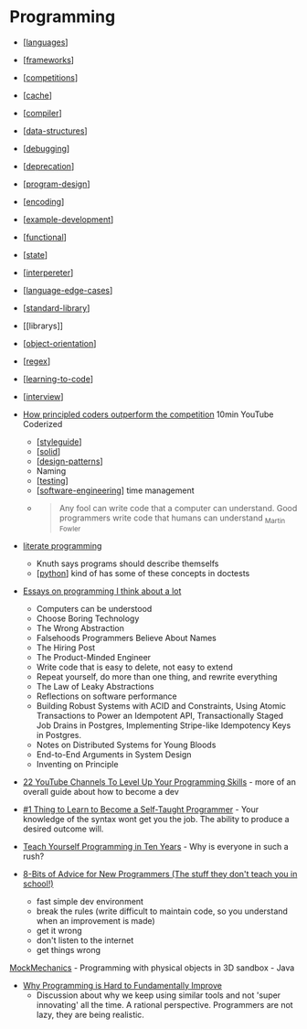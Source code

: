 Programming
===========

* [[languages]]
* [[frameworks]]
* [[competitions]]
* [[cache]]
* [[compiler]]
* [[data-structures]]
* [[debugging]]
* [[deprecation]]
* [[program-design]]
* [[encoding]]
* [[example-development]]
* [[functional]]
* [[state]]
* [[interpereter]]
* [[language-edge-cases]]
* [[standard-library]]
* [[librarys]]
* [[object-orientation]]
* [[regex]]
* [[learning-to-code]]
* [[interview]]

* [How principled coders outperform the competition](https://www.youtube.com/watch?v=q1qKv5TBaOA) 10min YouTube Coderized
    * [[styleguide]]
    * [[solid]]
    * [[design-patterns]]
    * Naming
    * [[testing]]
    * [[software-engineering]] time management
    * > Any fool can write code that a computer can understand. Good programmers write code that humans can understand <sub>Martin Fowler</sub>

* [literate programming](http://literateprogramming.com/)
    * Knuth says programs should describe themselfs
    * [[python]] kind of has some of these concepts in doctests

* [Essays on programming I think about a lot](https://www.benkuhn.net/progessays/)
    * Computers can be understood
    * Choose Boring Technology
    * The Wrong Abstraction
    * Falsehoods Programmers Believe About Names
    * The Hiring Post
    * The Product-Minded Engineer
    * Write code that is easy to delete, not easy to extend
    * Repeat yourself, do more than one thing, and rewrite everything
    * The Law of Leaky Abstractions
    * Reflections on software performance
    * Building Robust Systems with ACID and Constraints, Using Atomic Transactions to Power an Idempotent API, Transactionally Staged Job Drains in Postgres, Implementing Stripe-like Idempotency Keys in Postgres.
    * Notes on Distributed Systems for Young Bloods
    * End-to-End Arguments in System Design
    * Inventing on Principle

* [22 YouTube Channels To Level Up Your Programming Skills](https://blog.codegiant.io/programming-skills-d77d4abdf255) - more of an overall guide about how to become a dev

* [#1 Thing to Learn to Become a Self-Taught Programmer](https://youtu.be/sYjEzOIa5JI?t=83) - Your knowledge of the syntax wont get you the job. The ability to produce a desired outcome will.

* [Teach Yourself Programming in Ten Years](https://norvig.com/21-days.html#answers) - Why is everyone in such a rush?

* [8-Bits of Advice for New Programmers (The stuff they don't teach you in school!)](https://www.youtube.com/watch?v=vVRCJ52g5m4)
    * fast simple dev environment
    * break the rules (write difficult to maintain code, so you understand when an improvement is made)
    * get it wrong
    * don't listen to the internet
    * get things wrong



[MockMechanics](https://mockmechanics.com/) - Programming with physical objects in 3D sandbox - Java


* [Why Programming is Hard to Fundamentally Improve](https://aidancunniffe.com/why-programming-is-hard-to-fundamentally-improve-4101612d4ad9)
    * Discussion about why we keep using similar tools and not 'super innovating' all the time. A rational perspective. Programmers are not lazy, they are being realistic.



[//begin]: # "Autogenerated link references for markdown compatibility"
[languages]: languages.md "Languages"
[frameworks]: frameworks.md "Frameworks"
[competitions]: competitions.md "competitions"
[cache]: cache.md "cache"
[compiler]: compiler.md "compiler"
[data-structures]: data-structures.md "Data Structures"
[debugging]: debugging.md "Debugging"
[deprecation]: deprecation.md "Deprecation"
[program-design]: program-design.md "Program Design"
[encoding]: encoding.md "Data Encoding"
[example-development]: example-development.md "Examples"
[functional]: functional.md "Functional Programming"
[state]: state.md "state"
[interpereter]: interpereter.md "interpreter"
[language-edge-cases]: language-edge-cases.md "Language Edge Cases"
[standard-library]: standard-library.md "standard-library"
[object-orientation]: object-orientation.md "Object Orientation"
[regex]: regex.md "regex"
[learning-to-code]: learning-to-code.md "Learning Programming"
[interview]: interview.md "Interview Questions"
[styleguide]: styleguide.md "StyleGuide"
[solid]: solid.md "SOLID"
[design-patterns]: design-patterns.md "Design patterns"
[testing]: testing.md "Testing"
[software-engineering]: software-engineering.md "Software Engineering"
[python]: python.md "python3"
[//end]: # "Autogenerated link references"